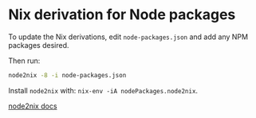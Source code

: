 # Nix derivation for Node packages

To update the Nix derivations, edit `node-packages.json` and add any NPM
packages desired.

Then run:

```sh
node2nix -8 -i node-packages.json
```

Install `node2nix` with: `nix-env -iA nodePackages.node2nix`.

[node2nix docs](https://github.com/svanderburg/node2nix#deploying-a-collection-of-npm-packages-from-the-npm-registry)
